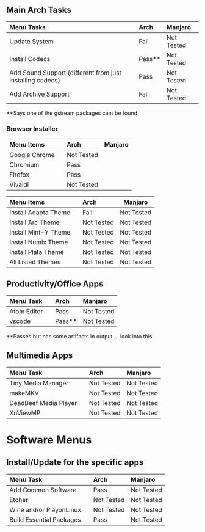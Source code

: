 
## Main Arch Tasks 

| Menu Tasks                                                |   | Arch       | Manjaro    |
|:----------------------------------------------------------|:--|:-----------|:-----------|
| Update System                                             |   | Fail       | Not Tested |
| Install Codecs                                            |   | Pass** | Not Tested |
| Add Sound Support (different from just installing codecs) |   | Pass       | Not Tested |
| Add Archive Support                                       |   | Fail       | Not Tested |

**Says one of the gstream packages cant be found 

### Browser Installer 

| Menu Items    |   | Arch       | Manjaro |
|:--------------|:--|:-----------|:--------|
| Google Chrome |   | Not Tested |         |
| Chromium      |   | Pass |         |
| Firefox       |   | Pass |         |
| Vivaldi       |   | Not Tested |         |




| Menu Items           |   | Arch       | Manjaro    |
|:---------------------|:--|:-----------|------------|
| Install Adapta Theme |   | Fail       | Not Tested |
| Install Arc Theme    |   | Not Tested | Not Tested |
| Install Mint-Y Theme |   | Not Tested | Not Tested |
| Install Numix Theme  |   | Not Tested | Not Tested |
| Install Plata Theme  |   | Not Tested | Not Tested |
| All Listed Themes    |   | Not Tested | Not Tested |


## Productivity/Office Apps 

| Menu Task   |   | Arch   | Manjaro    |
|:------------|:--|:-------|:-----------|
| Atom Editor |   | Pass   | Not Tested |
| vscode      |   | Pass** | Not Tested |

**Passes but has some artifacts in output ... look into this 


## Multimedia Apps

| Menu Task             |   | Arch       | Manjaro    |
|:----------------------|:--|:-----------|:-----------|
| Tiny Media Manager    |   | Not Tested | Not Tested |
| makeMKV               |   | Not Tested | Not Tested |
| DeadBeef Media Player |   | Not Tested | Not Tested |
| XnViewMP              |   | Not Tested | Not Tested |

# Software Menus
## Install/Update for the specific apps

| Menu Task                |   | Arch       | Manjaro    |
|:-------------------------|:--|:-----------|:-----------|
| Add Common Software      |   | Pass       | Not Tested |
| Etcher                   |   | Not Tested | Not Tested |
| Wine and/or PlayonLinux  |   | Not Tested | Not Tested |
| Build Essential Packages |   | Pass       | Not Tested |

